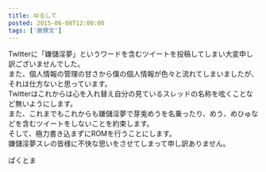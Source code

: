 ```yaml
---
title: ゆるして
posted: 2015-06-08T12:00:00
tags: ['謝罪文']
---
```


Twitterに「嫌儲淫夢」というワードを含むツイートを投稿してしまい大変申し訳ございませんでした。  
また、個人情報の管理の甘さから僕の個人情報が色々と流れてしまいましたが、それは仕方ないと思っています。  
Twitterはこれからは心を入れ替え自分の見ているスレッドの名称を呟くことなど無いようにします。  
また、これまでもこれからも嫌儲淫夢で芽兎めうを名乗ったり、めう、めひゅなどを含むツイートをしないことを約束します。  
そして、極力書き込まずにROMを行うことにします。  
嫌儲淫夢スレの皆様に不快な思いをさせてしまって申し訳ありません。  
  
ぱくとま

